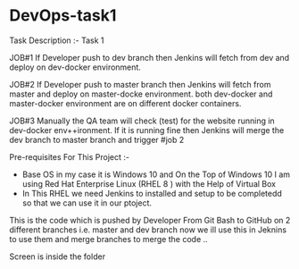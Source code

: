 # DevOps-task1
Task Description :- 
Task 1

JOB#1
If Developer push to dev branch then Jenkins will fetch from dev and deploy on dev-docker environment.

JOB#2
If Developer push to master branch then Jenkins will fetch from master and deploy on master-docke environment.
both dev-docker and master-docker environment are on different docker containers.

JOB#3
Manually the QA team will check (test) for the website running in dev-docker env++ironment. If it is running fine then Jenkins will merge the dev branch to master branch and trigger #job 2


Pre-requisites For This Project :- 

- Base OS in my case it is Windows 10 and On the Top of Windows 10 I am using Red Hat Enterprise Linux (RHEL 8 ) with the Help of Virtual Box
- In This RHEL we need Jenkins to installed and setup to be completedd so that we can use it in our ptoject. 


This is the code which is pushed by Developer From Git Bash to GitHub on 2 different branches i.e. master and dev branch now we ill use this in Jeknins to use them and merge branches to merge the code ..

Screen is inside the folder
